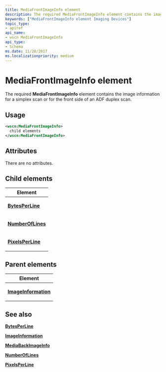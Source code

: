 ```yaml
---
title: MediaFrontImageInfo element
description: The required MediaFrontImageInfo element contains the image information for a simplex scan or for the front side of an ADF duplex scan.
keywords: ["MediaFrontImageInfo element Imaging Devices"]
topic_type:
- apiref
api_name:
- wscn MediaFrontImageInfo
api_type:
- Schema
ms.date: 11/28/2017
ms.localizationpriority: medium
---
```


# MediaFrontImageInfo element


The required **MediaFrontImageInfo** element contains the image information for a simplex scan or for the front side of an ADF duplex scan.

## Usage

```xml
<wscn:MediaFrontImageInfo>
  child elements
</wscn:MediaFrontImageInfo>
```

## Attributes

There are no attributes.

## Child elements


<table>
<colgroup>
<col width="100%" />
</colgroup>
<thead>
<tr class="header">
<th>Element</th>
</tr>
</thead>
<tbody>
<tr class="odd">
<td><p><a href="bytesperline.md" data-raw-source="[&lt;strong&gt;BytesPerLine&lt;/strong&gt;](bytesperline.md)"><strong>BytesPerLine</strong></a></p></td>
</tr>
<tr class="even">
<td><p><a href="numberoflines.md" data-raw-source="[&lt;strong&gt;NumberOfLines&lt;/strong&gt;](numberoflines.md)"><strong>NumberOfLines</strong></a></p></td>
</tr>
<tr class="odd">
<td><p><a href="pixelsperline.md" data-raw-source="[&lt;strong&gt;PixelsPerLine&lt;/strong&gt;](pixelsperline.md)"><strong>PixelsPerLine</strong></a></p></td>
</tr>
</tbody>
</table>

## Parent elements


<table>
<colgroup>
<col width="100%" />
</colgroup>
<thead>
<tr class="header">
<th>Element</th>
</tr>
</thead>
<tbody>
<tr class="odd">
<td><p><a href="imageinformation.md" data-raw-source="[&lt;strong&gt;ImageInformation&lt;/strong&gt;](imageinformation.md)"><strong>ImageInformation</strong></a></p></td>
</tr>
</tbody>
</table>

## See also


[**BytesPerLine**](bytesperline.md)

[**ImageInformation**](imageinformation.md)

[**MediaBackImageInfo**](mediabackimageinfo.md)

[**NumberOfLines**](numberoflines.md)

[**PixelsPerLine**](pixelsperline.md)

 

 






